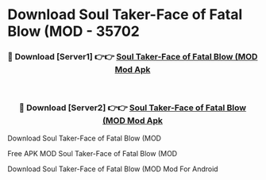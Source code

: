 # Download Soul Taker-Face of Fatal Blow (MOD - 35702



<div align="center">
<h3>🔴 Download [Server1] 👉👉 <a href="https://momento.my/?title=Soul_Taker-Face_of_Fatal_Blow_(MOD">Soul Taker-Face of Fatal Blow (MOD Mod Apk</a></h3><br>

<h3>🔴 Download [Server2] 👉👉 <a href="https://momento.my/?title=Soul_Taker-Face_of_Fatal_Blow_(MOD">Soul Taker-Face of Fatal Blow (MOD Mod Apk</a></h3>
</div>



Download Soul Taker-Face of Fatal Blow (MOD 

Free APK MOD Soul Taker-Face of Fatal Blow (MOD 

Download Soul Taker-Face of Fatal Blow (MOD Mod For Android
